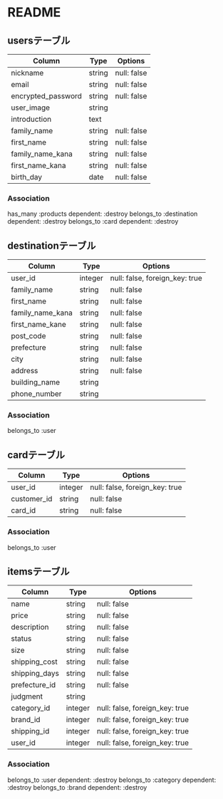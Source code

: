 # README

## usersテーブル

| Column             | Type       | Options                        |
| -------------------| ---------- | ------------------------------ |
| nickname           | string     | null: false                    |
| email              | string     | null: false                    |
| encrypted_password | string     | null: false                    |
| user_image         | string	    |                                |
| introduction	     | text       |                                |
| family_name	       | string	    | null: false                    |
| first_name         | string	    | null: false	                   |
| family_name_kana	 | string	    | null: false                    |
| first_name_kana    | string	    | null: false                    |
| birth_day	         | date	      | null: false                    |


### Association

 has_many :products dependent: :destroy
 belongs_to :destination dependent: :destroy
 belongs_to :card dependent: :destroy

## destinationテーブル

| Column             | Type       | Options                          |
| -------------------| ---------- | -------------------------------- |
| user_id            | integer    | null: false, foreign_key: true   |
| family_name	       | string	    | null: false                      |
| first_name	       | string	    | null: false                      |
| family_name_kana	 | string	    | null: false                      |
| first_name_kane    | string	    | null: false                      |
| post_code	         | string	    | null: false                      |
| prefecture	       | string	    | null: false                      |
| city	             | string	    | null: false                      |
| address	           | string	    | null: false                      |
| building_name	     | string     |                                  |
| phone_number	     | string     |                                  |

### Association

 belongs_to :user


 ## cardテーブル

| Column             | Type       | Options                          |
|--------------------| ---------- | -------------------------------- |
| user_id	           | integer	  | null: false, foreign_key: true   |
| customer_id	       | string	    | null: false                      |
| card_id	           | string	    | null: false                      |

### Association

belongs_to :user


## itemsテーブル

| Column             | Type       | Options                          |
|--------------------| ---------- | -------------------------------- |
| name	             | string     |	null: false                      |
| price	             | string	    | null: false                      |
| description	       | string	    | null: false                      |
| status	           | string	    | null: false                      |
| size	             | string	    | null: false                      |
| shipping_cost	     | string	    | null: false                      |
| shipping_days	     | string     |	null: false                      |
| prefecture_id	     | string	    | null: false                      |
| judgment	         | string     |                                  |
| category_id	       | integer	  | null: false, foreign_key: true   |
| brand_id	         | integer	  | null: false, foreign_key: true   |
| shipping_id	       | integer	  | null: false, foreign_key: true   |
| user_id	           | integer	  | null: false, foreign_key: true   |


### Association

belongs_to :user dependent: :destroy
belongs_to :category dependent: :destroy
belongs_to :brand dependent: :destroy

